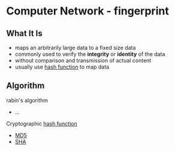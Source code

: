 # Computer Network - fingerprint

## What It Is

- maps an arbitrarily large data to a fixed size data
- commonly used to verify the **integrity** or **identity** of the data
- without comparison and transmission of actual content
- usually use [hash function]() to map data

## Algorithm

rabin's algorithm

- ...

Cryptographic [hash function]()

- [MD5](computer-network-cryptographic-algorithms.md#md5)
- [SHA](computer-network-cryptographic-algorithms.md#sha)
